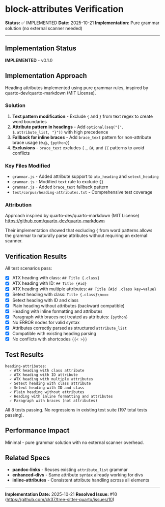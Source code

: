 # block-attributes Verification

**Status:** ✅ IMPLEMENTED
**Date:** 2025-10-21
**Implementation:** Pure grammar solution (no external scanner needed)

---

## Implementation Status

**IMPLEMENTED** - v0.1.0

## Implementation Approach

Heading attributes implemented using pure grammar rules, inspired by quarto-dev/quarto-markdown (MIT License).

### Solution

1. **Text pattern modification** - Exclude `{` and `}` from text regex to create word boundaries
2. **Attribute pattern in headings** - Add `optional(seq("{", $.attribute_list, "}"))` with high precedence
3. **Fallback for inline braces** - Add `brace_text` pattern for non-attribute brace usage (e.g., `{python}`)
4. **Exclusions** - `brace_text` excludes `{.`, `{#`, and `{{` patterns to avoid conflicts

### Key Files Modified

- `grammar.js` - Added attribute support to `atx_heading` and `setext_heading`
- `grammar.js` - Modified `text` rule to exclude `{}`
- `grammar.js` - Added `brace_text` fallback pattern
- `test/corpus/heading-attributes.txt` - Comprehensive test coverage

### Attribution

Approach inspired by quarto-dev/quarto-markdown (MIT License)
https://github.com/quarto-dev/quarto-markdown

Their implementation showed that excluding `{` from word patterns allows the grammar to naturally parse attributes without requiring an external scanner.

## Verification Results

All test scenarios pass:

- [x] ATX heading with class: `## Title {.class}`
- [x] ATX heading with ID: `## Title {#id}`
- [x] ATX heading with multiple attributes: `## Title {#id .class key=value}`
- [x] Setext heading with class: `Title {.class}\n===`
- [x] Setext heading with ID and class
- [x] Plain heading without attributes (backward compatible)
- [x] Heading with inline formatting and attributes
- [x] Paragraph with braces not treated as attributes: `{python}`
- [x] No ERROR nodes for valid syntax
- [x] Attributes correctly parsed as structured `attribute_list`
- [x] Compatible with existing heading parsing
- [x] No conflicts with shortcodes `{{< >}}`

## Test Results

```
heading-attributes:
  ✓ ATX heading with class attribute
  ✓ ATX heading with ID attribute
  ✓ ATX heading with multiple attributes
  ✓ Setext heading with class attribute
  ✓ Setext heading with ID and class
  ✓ Plain heading without attributes
  ✓ Heading with inline formatting and attributes
  ✓ Paragraph with braces (not attributes)
```

All 8 tests passing. No regressions in existing test suite (197 total tests passing).

## Performance Impact

Minimal - pure grammar solution with no external scanner overhead.

## Related Specs

- **pandoc-links** - Reuses existing `attribute_list` grammar
- **enhanced-divs** - Same attribute syntax already working for divs
- **inline-attributes** - Consistent attribute handling across all elements

---

**Implementation Date:** 2025-10-21
**Resolved Issue:** #10 (https://github.com/ck37/tree-sitter-quarto/issues/10)
